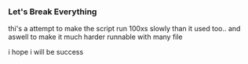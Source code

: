 ### Let's Break Everything ###

thi's a attempt to make the script run 100xs slowly than it used too.. and aswell to make it much harder runnable with many file

i hope i will be success
